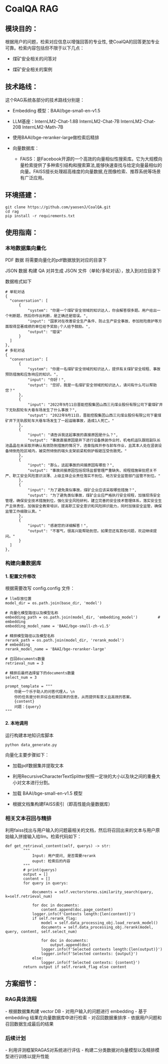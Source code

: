 # CoalQA RAG

<h2 id="1">模块目的：</h2>
 根据用户的问题，检索对应信息以增强回答的专业性, 使CoalQA的回答更加专业可靠。检索内容包括但不限于以下几点：


- 煤矿安全相关的问答对

- 煤矿安全相关的案例

<h2 id="2">技术路线：</h2>
这个RAG系统各部分的技术路线分别是：

- Embedding 模型：BAAI/bge-small-en-v1.5

- LLM基座：InternLM2-Chat-1.8B InternLM2-Chat-7B InternLM2-Chat-20B InternLM2-Math-7B

- 使用BAAI/bge-reranker-large做检索后精排

- 向量数据库：

  - FAISS：是Facebook开源的一个高效的向量相似性搜索库。它为大规模向量检索提供了多种索引结构和搜索算法,能够快速查找与给定向量最相似的向量。FAISS擅长处理超高维度的向量数据,在图像检索、推荐系统等场景有广泛应用。

<h2 id="3">环境搭建：</h2>

```shell
git clone https://github.com/yaosenJ/CoalQA.git
cd rag
pip install -r requirements.txt
```
<!-- **使用指南：** -->
<h2 id="4">使用指南：</h2>
<h3 id="4-1">本地数据集向量化 </h3>
PDF 数据
将需要向量化的pdf数据放到对应的目录下

JSON 数据
构建 QA 对并生成 JSON 文件（单轮/多轮对话），放入到对应目录下

数据格式如下
```shell
# 单轮对话
{
  "conversation": [
      {
          "system": "你是一个煤矿安全领域的知识达人，你会解答很多题。用户给出一个判断题，然后你作出判断，是正确还是错误。",
          "input": "国家对在改善安全生产条件、防止生产安全事故、参加抢险救护等方面取得显著成绩的单位给予奖励;个人给予鼓励。",
          "output": "错误"
      }
  ]
},
# 多轮对话
{
  "conversation": [
      {
          "system": "你是一名煤矿安全领域的知识达人，提供有关煤矿安全规程、事故预防措施和应急响应的知识。",
          "input": "你好！",
          "output": "您好，我是一名煤矿安全领域的知识达人，请问有什么可以帮助您？"
      },
      {
          "input": "2022年9月11日晋能控股集团山西三元煤业股份有限公司下霍煤矿井下无轨胶轮车大巷车场发生了什么事故？",
          "output": "2022年9月11日，晋能控股集团山西三元煤业股份有限公司下霍煤矿井下无轨胶轮车大巷车场发生了一起运输事故，造成1人死亡。"
      },
      {
          "input": "请告诉我这起事故的直接原因是什么？",
          "output": "事故直接原因是井下进行设备换装作业时，机电机运队跟班副队长池晶晶在未采取并确认有效防倒措施的情况下，违章指挥并参与卸车作业，且其本人处在竖装设备倾倒危险区域内，被突然倾倒的端头支架前梁和侧护板砸压受伤致死。"
      },
      {
          "input": "那么，这起事故的间接原因有哪些？",
          "output": "事故间接原因包括现场监督管理严重缺失、规程措施审批把关不严、职工安全风险意识淡薄、上级主体企业责任落实不到位、地方安全监管部门监管不到位。"
      },
      {
          "input": "为了避免类似事故，煤矿企业应该采取哪些措施？",
          "output": "为了避免类似事故，煤矿企业应严格执行安全规程，加强现场安全管理，确保安全技术措施到位，强化安全风险研判，建立完善的安全技术管理体系，落实安全生产主体责任，加强安全教育培训，提高职工安全意识和风险辨识能力，同时加强安全监管，确保监管工作细致认真。"
      },
      {
          "input": "感谢您的详细解答！",
          "output": "不客气，很高兴能帮助到您。如果您还有其他问题，欢迎继续提问。"
      }
  ]
},
```

<h3 id="4-2">构建向量数据库  </h3>
<h4 id="4-2">1. 配置文件修改 </h4>
根据需要改写 config.config 文件：

```shell
# llm存放位置
model_dir = os.path.join(base_dir, 'model')   

# 向量化模型路径以及模型名称
embedding_path = os.path.join(model_dir, 'embedding_model')         # embedding
embedding_model_name = 'BAAI/bge-small-zh-v1.5'

# 精排模型路径以及模型名称
rerank_path = os.path.join(model_dir, 'rerank_model')  	        	  # embedding
rerank_model_name = 'BAAI/bge-reranker-large'

# 召回documents数量
retrieval_num = 3

# 精排后最终选择留下的documents数量
select_num = 3

prompt_template = """
    你是一个乐于助人的问答代理人。\n
    你的任务是分析并综合检索回来的信息，从而提供有意义且高效的答案。
	{content}
	问题：{query}
"""
```
  
<h4 id="4-3">2. 本地调用 </h4>
运行构建本地知识库脚本

```shell
python data_generate.py
```
向量化主要步骤如下：

- 加载pdf数据集并提取文本

- 利用RecursiveCharacterTextSplitter按照一定块的大小以及块之间的重叠大小对文本进行分割。

- 加载 BAAI/bge-small-en-v1.5 模型

- 根据文档集构建FAISS索引（即高性能向量数据库）

<h3 id="4-3">相关文本召回与精排</h3>
利用faiss找出与用户输入的问题最相关的文档，然后将召回出来的文本与用户原始输入拼接输入给llm。检索代码如下：

```shell
def get_retrieval_content(self, querys) -> str:
        """
            Input: 用户提问, 是否需要rerank
            ouput: 检索后的内容        
        """
        # print(querys)
        output = []
        content = []
        for query in querys:
            
            documents = self.vectorstores.similarity_search(query, k=self.retrieval_num)
            
            for doc in documents:
                content.append(doc.page_content)
            logger.info(f'Contexts length:{len(content)}')
            if self.rerank_flag:
                model = self.data_processing_obj.load_rerank_model()
                documents = self.data_processing_obj.rerank(model, query, content, self.select_num)

                for doc in documents:
                    output.append(doc)
                logger.info(f'Selected contexts length:{len(output)}')
                logger.info(f'Selected contexts: {output}')
            else:
                logger.info(f'Selected contexts: {content}')
        return output if self.rerank_flag else content
```


<h2 id="5-1">方案细节：</h2>
<h3 id="5-1">RAG具体流程</h3>
- 根据数据集构建 vector DB
- 对用户输入的问题进行 embedding
- 基于 embedding 结果在向量数据库中进行检索
- 对召回数据重排序
- 依据用户问题和召回数据生成最后的结果
<h3 id="5-2">后续计划</h3>
- 利用评测框架RAGAS对系统进行评估
- 构建二分类数据对向量模型以及精排模型进行训练以提升性能
